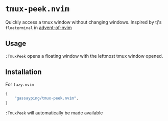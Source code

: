 # `tmux-peek.nvim`

Quickly access a tmux window without changing windows. Inspired by tj's `floaterminal` in [advent-of-nvim](https://github.com/tjdevries/advent-of-nvim)

## Usage

`:TmuxPeek` opens a floating window with the leftmost tmux window opened.

## Installation

For `lazy.nvim`

```lua
{
    "gassayping/tmux-peek.nvim",
}
```

`:TmuxPeek` will automatically be made available

